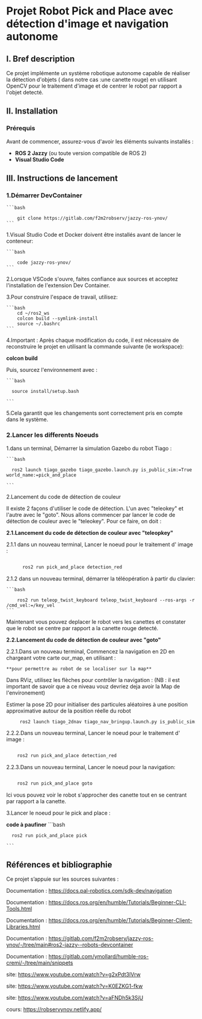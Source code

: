 # Projet Robot Pick and Place avec détection d'image et navigation autonome

## I. Bref description

  Ce projet implémente un système robotique autonome capable de réaliser la détection d'objets ( dans notre cas :une canette rouge) en utilisant OpenCV pour le traitement d'image et de centrer le robot par rapport a l'objet detecté. 

## II. Installation 

### Prérequis

Avant de commencer, assurez-vous d'avoir les éléments suivants installés :

- **ROS 2 Jazzy** (ou toute version compatible de ROS 2)
- **Visual Studio Code** 

  
## III. Instructions de lancement

### 1.Démarrer DevContainer
  
    ```bash
    
        git clone https://gitlab.com/f2m2robserv/jazzy-ros-ynov/
    ```
    
  1.Visual Studio Code et Docker doivent être installés avant de lancer le conteneur:
    
    ```bash
      
        code jazzy-ros-ynov/
    ```
    

  2.Lorsque VSCode s'ouvre, faites confiance aux sources et acceptez l'installation de l'extension Dev Container.

  3.Pour construire l'espace de travail, utilisez:
  
    ```bash
        cd ~/ros2_ws
        colcon build --symlink-install
        source ~/.bashrc
    ```
    

   
  4.Important : Après chaque modification du code, il est nécessaire  de reconstruire le projet en utilisant la commande suivante (le  workspace):
   
   **colcon build**

 Puis, sourcez l'environnement avec :
 
    ```bash
      
      source install/setup.bash
      
    ```

 5.Cela garantit que les changements sont correctement pris en compte dans le système.

 
### 2.Lancer les differents Noeuds
  
1.dans un terminal, Démarrer la simulation Gazebo du robot Tiago :

    ```bash
      
      ros2 launch tiago_gazebo tiago_gazebo.launch.py is_public_sim:=True world_name:=pick_and_place
    
    ```
2.Lancement du code de détection de couleur

  Il existe 2 façons d'utiliser le code de détection. L'un avec "teleokey" et l'autre avec le "goto".
  Nous allons commencer par lancer le code de détection de couleur avec le "teleokey". Pour ce faire, on doit :


**2.1.Lancement du code de détection de couleur avec "teleopkey"**

2.1.1 dans un nouveau terminal, Lancer le noeud pour le traitement d' image :

  ```bash
  
        ros2 run pick_and_place detection_red
  ```

2.1.2 dans un nouveau terminal, démarrer la téléopération à partir du clavier:

    ```bash
  
        ros2 run teleop_twist_keyboard teleop_twist_keyboard --ros-args -r /cmd_vel:=/key_vel
    ```
Maintenant vous pouvez deplacer le robot vers les canettes et constater que le robot se centre par rapport a la canette rouge detecté.


**2.2.Lancement du code de détection de couleur avec "goto"**

2.2.1.Dans un nouveau terminal, Commencez la navigation en 2D en chargeant votre carte our_map, en utilisant :

    **pour permettre au robot de se localiser sur la map**
    
  Dans RViz, utilisez les flèches pour contrôler la navigation : (NB : il est important de savoir que a ce niveau vouz devriez deja avoir la Map de l'environement)

  Estimer la pose 2D pour initialiser des particules aléatoires à une position approximative autour de la position réelle du robot
    
   ```bash 
        ros2 launch tiago_2dnav tiago_nav_bringup.launch.py is_public_sim:=True world_name:=our_map
   ```



2.2.2.Dans un nouveau terminal, Lancer le noeud pour le traitement d' image : 

  ```bash
  
      ros2 run pick_and_place detection_red
  ```
  
2.2.3.Dans un nouveau terminal, Lancer le noeud pour la navigation: 

  ```bash
  
      ros2 run pick_and_place goto
  ```

  Ici vous pouvez voir le robot s'approcher des canette tout en se centrant par rapport a la canette.

  
3.Lancer le noeud pour le pick and place :

  **code à paufiner**
    ```bash
      
      ros2 run pick_and_place pick
      
    ```

  
## Références et bibliographie
Ce projet s’appuie sur les sources suivantes :

Documentation : https://docs.pal-robotics.com/sdk-dev/navigation

Documentation : https://docs.ros.org/en/humble/Tutorials/Beginner-CLI-Tools.html

Documentation : https://docs.ros.org/en/humble/Tutorials/Beginner-Client-Libraries.html

Documentation : https://gitlab.com/f2m2robserv/jazzy-ros-ynov/-/tree/main#ros2-jazzy--robots-devcontainer

Documentation : https://gitlab.com/ymollard/humble-ros-cremi/-/tree/main/snippets

site: https://www.youtube.com/watch?v=g2xPdt3lVrw

site: https://www.youtube.com/watch?v=K0EZKG1-fkw

site: https://www.youtube.com/watch?v=aFNDh5k3SjU

cours: https://robservynov.netlify.app/












